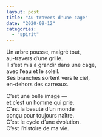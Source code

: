 ```yaml
---
layout: post
title: "Au-travers d'une cage"
date: "2020-09-12"
categories:
  - "spirit"
---
```


Un arbre pousse, malgré tout,  
au-travers d’une grille.  
Il s’est mis à grandir dans une cage,  
avec l’eau et le soleil.  
Ses branches sortent vers le ciel,  
en-dehors des carreaux.  

C’est une belle image —  
et c’est un homme qui prie.  
C’est la beauté d’un monde  
conçu pour toujours naître.  
C’est le cycle d’une évolution.  
C’est l’histoire de ma vie.  
